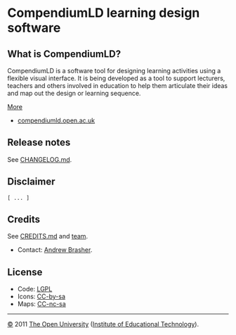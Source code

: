 
# CompendiumLD learning design software

## What is CompendiumLD?

CompendiumLD is a software tool for designing learning activities using a flexible visual interface.
It is being developed as a tool to support lecturers, teachers and others involved in
education to help them articulate their ideas and map out the design or learning sequence.

[More](docs/index.md)

 * [compendiumld.open.ac.uk][]

## Release notes

See [CHANGELOG.md](docs/CHANGELOG.md).

## Disclaimer

`[ ... ]`

## Credits

See [CREDITS.md](docs/CREDITS.md) and [team][].

 * Contact: [Andrew Brasher][].

## License

 * Code:  [LGPL][]
 * Icons: [CC-by-sa][]
 * Maps:  [CC-nc-sa][]

---
[©][c] 2011 [The Open University][ou] ([Institute of Educational Technology][iet]).

[c]: https://www.open.ac.uk/copyright "Copyright © 2009-2011, 2019 The Open University (IET). All rights reserved."
[ou]: https://www.open.ac.uk/
[iet]: https://iet.open.ac.uk/

[compendiumld.open.ac.uk]: http://compendiumld.open.ac.uk/ "Legacy web-site"
[legacy]: https://github.com/IET-OU/compendium-ld "Legacy web-site"
[archive]: https://web.archive.org/web/20180601000000*/http://compendiumld.open.ac.uk/
[jisc]: https://jisc.ac.uk/
[ouldi]: http://ouldi.open.ac.uk/ "Open University Learning Design initiative (OULDI)"
[blog]: http://www.open.ac.uk/blogs/OULDI/ "Open University Learning Design initiative (OULDI)"
[team]: http://www.open.ac.uk/blogs/OULDI/?page_id=37
[andrew brasher]: mailto:a.j.brasher@open.ac.uk

[lgpl]: https://gnu.org/licenses/gpl-3.0.html "Code: GNU Lesser General Public (LGPL) license, version 3"
[cc-by-sa]: https://creativecommons.org/licenses/by-sa/3.0/deed.en_US
  "Icons: Creative Commons Attribution-ShareAlike 3.0 Unported License"
[cc-nc-sa]: https://creativecommons.org/licenses/by-nc-sa/2.0/uk/
  "All maps: Creative Commons Attribution-NonCommercial-ShareAlike 2.0 Licence"
